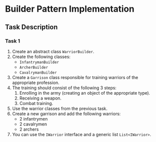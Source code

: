 # Builder Pattern Implementation

## Task Description

### Task 1

1. Create an abstract class `WarriorBuilder`.
2. Create the following classes:
   - `InfantrymanBuilder`
   - `ArcherBuilder`
   - `CavalrymanBuilder`
3. Create a `Garrison` class responsible for training warriors of the appropriate profession.
4. The training should consist of the following 3 steps:
   1. Enrolling in the army (creating an object of the appropriate type).
   2. Receiving a weapon.
   3. Combat training.
5. Use the warrior classes from the previous task.
6. Create a new garrison and add the following warriors:
   - 2 infantrymen
   - 2 cavalrymen
   - 2 archers
7. You can use the `IWarrior` interface and a generic list `List<IWarrior>`.
